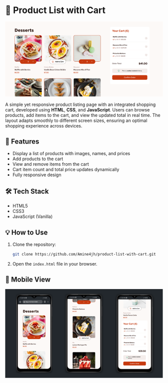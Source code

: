 # 🛒 Product List with Cart

![alt text](image.png)

A simple yet responsive product listing page with an integrated shopping cart, developed using **HTML**, **CSS**, and **JavaScript**. Users can browse products, add items to the cart, and view the updated total in real time. The layout adapts smoothly to different screen sizes, ensuring an optimal shopping experience across devices.

## 🚀 Features

- Display a list of products with images, names, and prices
- Add products to the cart
- View and remove items from the cart
- Cart item count and total price updates dynamically
- Fully responsive design

## 🛠️ Tech Stack

- HTML5
- CSS3
- JavaScript (Vanilla)

## 💡 How to Use

1. Clone the repository:
   ```bash
   git clone https://github.com/Amine4jh/product-list-with-cart.git
   ```

2. Open the `index.html` file in your browser.

## 📱 Mobile View

![alt text](mobile.png)